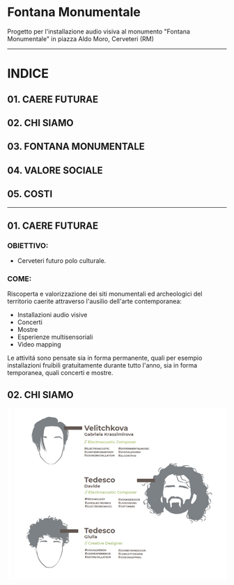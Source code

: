 # Fontana Monumentale
Progetto per l'installazione audio visiva al monumento "Fontana Monumentale" in piazza Aldo Moro, Cerveteri (RM)

__________

# INDICE
## 01. CAERE FUTURAE
## 02. CHI SIAMO
## 03. FONTANA MONUMENTALE
## 04. VALORE SOCIALE
## 05. COSTI
__________

## 01. CAERE FUTURAE

### OBIETTIVO: 

- Cerveteri futuro polo culturale.

### COME:
Riscoperta e valorizzazione dei siti monumentali ed archeologici del territorio caerite attraverso l'ausilio dell'arte contemporanea:

- Installazioni audio visive
- Concerti
- Mostre
- Esperienze multisensoriali
- Video mapping

Le attivitá sono pensate sia in forma permanente, quali per esempio installazioni fruibili gratuitamente durante tutto l'anno, sia in forma temporanea, quali concerti e mostre.

## 02. CHI SIAMO

<img src="https://github.com/Velitch/Caere_Futurae/blob/master/Immagini/chi_siamo.jpg">
